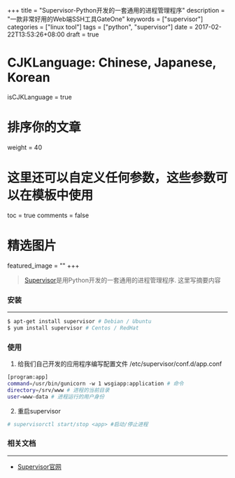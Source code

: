 +++
title = "Supervisor-Python开发的一套通用的进程管理程序"
description = "一款非常好用的Web端SSH工具GateOne"
keywords = ["supervisor"]
categories = ["linux tool"]
tags = ["python", "supervisor"]
date = 2017-02-22T13:53:26+08:00
draft = true
# CJKLanguage: Chinese, Japanese, Korean
isCJKLanguage = true
# 排序你的文章
weight = 40

# 这里还可以自定义任何参数，这些参数可以在模板中使用
toc = true
comments = false
# 精选图片
featured_image = ""
+++

> [Supervisor](https://github.com/Supervisor/supervisor)是用Python开发的一套通用的进程管理程序.
> 这里写摘要内容

<!--more-->

### 安装
---
```bash
$ apt-get install supervisor # Debian / Ubuntu
$ yum install supervisor # Centos / RedHat
```

### 使用
1. 给我们自己开发的应用程序编写配置文件
/etc/supervisor/conf.d/app.conf
```bash
[program:app]
command=/usr/bin/gunicorn -w 1 wsgiapp:application # 命令
directory=/srv/www # 进程的当前目录
user=www-data # 进程运行的用户身份
```

2. 重启supervisor
```bash
# supervisorctl start/stop <app> #启动/停止进程
```

### 相关文档
---
- [Supervisor官网](http://www.supervisord.org/)